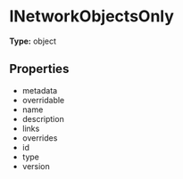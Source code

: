 # INetworkObjectsOnly


**Type:** object

## Properties
* metadata
* overridable
* name
* description
* links
* overrides
* id
* type
* version
